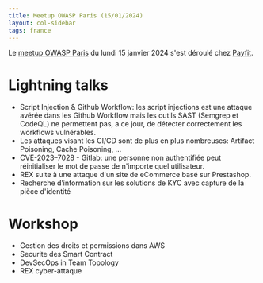 ```yaml
---
title: Meetup OWASP Paris (15/01/2024)
layout: col-sidebar
tags: france
---
```


Le [meetup OWASP Paris](https://www.meetup.com/owasp-france/events/298276192/) du lundi 15 janvier 2024 s'est déroulé chez [Payfit](https://payfit.com/).

# Lightning talks

- Script Injection & Github Workflow: les script injections est une attaque avérée dans les Github Workflow mais les outils SAST (Semgrep et CodeQL) ne permettent pas, a ce jour, de détecter correctement les workflows vulnérables.
- Les attaques visant les CI/CD sont de plus en plus nombreuses: Artifact Poisoning, Cache Poisoning, ...
- CVE-2023–7028 - Gitlab: une personne non authentifiée peut réinitialiser le mot de passe de n'importe quel utilisateur.
- REX suite à une attaque d'un site de eCommerce basé sur Prestashop.
- Recherche d’information sur les solutions de KYC avec capture de la pièce d'identité

# Workshop

- Gestion des droits et permissions dans AWS
- Securite des Smart Contract
- DevSecOps in Team Topology
- REX cyber-attaque
